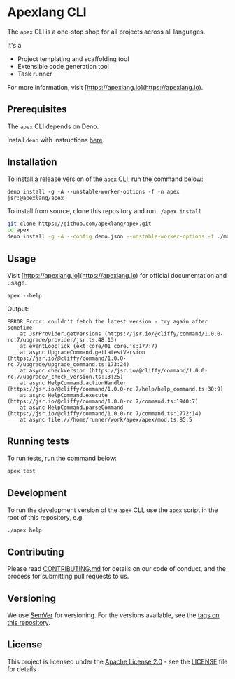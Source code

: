 # Apexlang CLI

The `apex` CLI is a one-stop shop for all projects across all languages.

It's a

- Project templating and scaffolding tool
- Extensible code generation tool
- Task runner

For more information, visit [https://apexlang.io](https://apexlang.io).

## Prerequisites

The `apex` CLI depends on Deno.

Install `deno` with instructions
[here](https://github.com/denoland/deno_install).

## Installation

To install a release version of the `apex` CLI, run the command below:

```
deno install -g -A --unstable-worker-options -f -n apex jsr:@apexlang/apex
```

To install from source, clone this repository and run `./apex install`

```sh
git clone https://github.com/apexlang/apex.git
cd apex
deno install -g -A --config deno.json --unstable-worker-options -f ./mod.ts
```

## Usage

Visit [https://apexlang.io](https://apexlang.io) for official documentation and
usage.

```shell
apex --help
```

Output:

```console{title="apex help"}
ERROR Error: couldn't fetch the latest version - try again after sometime
    at JsrProvider.getVersions (https://jsr.io/@cliffy/command/1.0.0-rc.7/upgrade/provider/jsr.ts:48:13)
    at eventLoopTick (ext:core/01_core.js:177:7)
    at async UpgradeCommand.getLatestVersion (https://jsr.io/@cliffy/command/1.0.0-rc.7/upgrade/upgrade_command.ts:173:24)
    at async checkVersion (https://jsr.io/@cliffy/command/1.0.0-rc.7/upgrade/_check_version.ts:13:25)
    at async HelpCommand.actionHandler (https://jsr.io/@cliffy/command/1.0.0-rc.7/help/help_command.ts:30:9)
    at async HelpCommand.execute (https://jsr.io/@cliffy/command/1.0.0-rc.7/command.ts:1940:7)
    at async HelpCommand.parseCommand (https://jsr.io/@cliffy/command/1.0.0-rc.7/command.ts:1772:14)
    at async file:///home/runner/work/apex/apex/mod.ts:85:5
```

## Running tests

To run tests, run the command below:

```sh
apex test
```

## Development

To run the development version of the `apex` CLI, use the `apex` script in the
root of this repository, e.g.

```sh
./apex help
```

## Contributing

Please read
[CONTRIBUTING.md](https://github.com/apexlang/apex/blob/main/CONTRIBUTING.md)
for details on our code of conduct, and the process for submitting pull requests
to us.

## Versioning

We use [SemVer](http://semver.org/) for versioning. For the versions available,
see the [tags on this repository](https://github.com/apexlang/apex/tags).

## License

This project is licensed under the
[Apache License 2.0](https://choosealicense.com/licenses/apache-2.0/) - see the
[LICENSE](LICENSE) file for details
